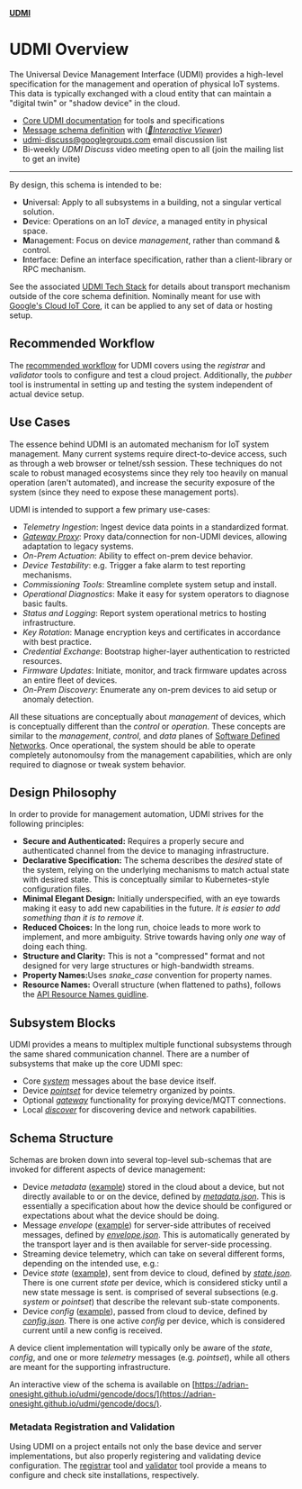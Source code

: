 [**UDMI**](#)

# UDMI Overview

The Universal Device Management Interface (UDMI) provides a high-level specification for the
management and operation of physical IoT systems. This data is typically exchanged
with a cloud entity that can maintain a "digital twin" or "shadow device" in the cloud.

* [Core UDMI documentation](http://adrian-onesight.github.io/udmi/docs/) for tools and specifications
* [Message schema definition](https://github.com/adrian-onesight/udmi/tree/master/schema) with ([_🧬Interactive Viewer_](http://adrian-onesight.github.io/udmi/gencode/docs/))
* [udmi-discuss@googlegroups.com](https://groups.google.com/forum/#!forum/udmi-discuss) email discussion list
* Bi-weekly _UDMI Discuss_ video meeting open to all (join the mailing list to get an invite)

---

By design, this schema is intended to be:
* **U**niversal: Apply to all subsystems in a building, not a singular vertical solution.
* **D**evice: Operations on an IoT _device_, a managed entity in physical space.
* **M**anagement: Focus on device _management_, rather than command & control.
* **I**nterface: Define an interface specification, rather than a client-library or RPC mechanism.

See the associated [UDMI Tech Stack](http://adrian-onesight.github.io/udmi/docs/specs/tech_stack) for details about transport mechanism
outside of the core schema definition. Nominally meant for use with
[Google's Cloud IoT Core](https://cloud.google.com/iot/docs/), it can be applied to any set
of data or hosting setup.

## Recommended Workflow

The [recommended workflow](http://adrian-onesight.github.io/udmi/docs/guides) for UDMI covers using the _registrar_ and
_validator_ tools to configure and test a cloud project. Additionally, the _pubber_ tool
is instrumental in setting up and testing the system independent of actual device setup.

## Use Cases

The essence behind UDMI is an automated mechanism for IoT system management. Many current
systems require direct-to-device access, such as through a web browser or telnet/ssh session.
These techniques do not scale to robust managed ecosystems since they rely too heavily on
manual operation (aren't automated), and increase the security exposure of the system
(since they need to expose these management ports).

UDMI is intended to support a few primary use-cases:
* _Telemetry Ingestion_: Ingest device data points in a standardized format.
* [_Gateway Proxy_](http://adrian-onesight.github.io/udmi/docs/specs/gateway): Proxy data/connection for non-UDMI devices,
allowing adaptation to legacy systems.
* _On-Prem Actuation_: Ability to effect on-prem device behavior.
* _Device Testability_: e.g. Trigger a fake alarm to test reporting mechanisms.
* _Commissioning Tools_: Streamline complete system setup and install.
* _Operational Diagnostics_: Make it easy for system operators to diagnose basic faults.
* _Status and Logging_: Report system operational metrics to hosting infrastructure.
* _Key Rotation_: Manage encryption keys and certificates in accordance with best practice.
* _Credential Exchange_: Bootstrap higher-layer authentication to restricted resources.
* _Firmware Updates_: Initiate, monitor, and track firmware updates across an entire fleet
of devices.
* _On-Prem Discovery_: Enumerate any on-prem devices to aid setup or anomaly detection.

All these situations are conceptually about _management_ of devices, which is conceptually
different than the _control_ or _operation_. These concepts are similar to the _management_,
_control_, and _data_ planes of
[Software Defined Networks](https://queue.acm.org/detail.cfm?id=2560327).
Once operational, the system should be able to operate completely autonomoulsy from the
management capabilities, which are only required to diagnose or tweak system behavior.

## Design Philosophy

In order to provide for management automation, UDMI strives for the following principles:
* <b>Secure and Authenticated:</b> Requires a properly secure and authenticated channel
from the device to managing infrastructure.
* <b>Declarative Specification:</b> The schema describes the _desired_ state of the system,
relying on the underlying mechanisms to match actual state with desired state. This is
conceptually similar to Kubernetes-style configuration files.
* <b>Minimal Elegant Design:</b> Initially underspecified, with an eye towards making it easy to
add new capabilities in the future. <em>It is easier to add something than it is to remove it.</em>
* <b>Reduced Choices:</b> In the long run, choice leads to more work
to implement, and more ambiguity. Strive towards having only _one_ way of doing each thing.
* <b>Structure and Clarity:</b> This is not a "compressed" format and not designed for
very large structures or high-bandwidth streams.
* <b>Property Names:</b>Uses <em>snake_case</em> convention for property names.
* <b>Resource Names:</b> Overall structure (when flattened to paths), follows the
[API Resource Names guidline](https://cloud.google.com/apis/design/resource_names).

## Subsystem Blocks

UDMI provides a means to multiplex multiple functional subsystems through the same shared
communication channel. There are a number of subsystems that make up the core UDMI spec:

* Core [_system_](http://adrian-onesight.github.io/udmi/docs/messages/system) messages about the base device itself.
* Device [_pointset_](http://adrian-onesight.github.io/udmi/docs/messages/pointset) for device telemetry organized by points.
* Optional [_gateway_](http://adrian-onesight.github.io/udmi/docs/specs/gateway) functionality for proxying device/MQTT connections.
* Local [_discover_](http://adrian-onesight.github.io/udmi/docs/specs/discovery) for discovering device and network capabilities.

## Schema Structure

Schemas are broken down into several top-level sub-schemas that are invoked for
different aspects of device management:
* Device _metadata_ ([example](tests/metadata.tests/example.json)) stored in the cloud about a device,
but not directly available to or on the device, defined by [<em>metadata.json</em>](schema/metadata.json).
This is essentially a specification about how the device should be configured or
expectations about what the device should be doing.
* Message _envelope_ ([example](tests/envelope.tests/example.json)) for server-side
attributes of received messages, defined by [<em>envelope.json</em>](schema/envelope.json). This is
automatically generated by the transport layer and is then available for server-side
processing.
* Streaming device telemetry, which can take on several different forms, depending on the intended
use, e.g.:
* Device _state_ ([example](tests/state.tests/example.json)), sent from device to cloud,
defined by [<em>state.json</em>](schema/state.json). There is one current _state_ per device,
which is considered sticky until a new state message is sent.
is comprised of several subsections (e.g. _system_ or _pointset_) that describe the
relevant sub-state components.
* Device _config_ ([example](tests/config.tests/example.json)), passed from cloud to device,
defined by [<em>config.json</em>](schema/config.json). There is one active _config_ per device,
which is considered current until a new config is received.

A device client implementation will typically only be aware of the _state_, _config_, and
one or more _telemetry_ messages (e.g. _pointset_), while all others are meant for the supporting
infrastructure.

An interactive view of the schema is available on [https://adrian-onesight.github.io/udmi/gencode/docs/](https://adrian-onesight.github.io/udmi/gencode/docs/).

### Metadata Registration and Validation

Using UDMI on a project entails not only the base device and server implementations, but also
properly registering and validating device configuration. The [registrar](https://adrian-onesight.github.io/udmi/docs/tools/registrar)
tool and [validator](https://adrian-onesight.github.io/udmi/docs/tools/validator) tool provide a means to configure and check site
installations, respectively.

